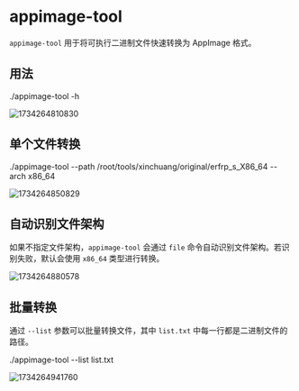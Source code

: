 # appimage-tool

`appimage-tool` 用于将可执行二进制文件快速转换为 AppImage 格式。

## 用法

./appimage-tool -h

![1734264810830](https://github.com/user-attachments/assets/f4cfc573-fbbd-4ae7-94c2-40a5e96f1f07)

## 单个文件转换

./appimage-tool --path /root/tools/xinchuang/original/erfrp_s_X86_64 --arch x86_64

![1734264850829](https://github.com/user-attachments/assets/f4e37c63-e4c8-45b2-860b-885554755f09)

## 自动识别文件架构
如果不指定文件架构，`appimage-tool` 会通过 `file` 命令自动识别文件架构。若识别失败，默认会使用 `x86_64` 类型进行转换。

![1734264880578](https://github.com/user-attachments/assets/745acf96-447e-4e7c-8e26-bfeab26fa707)

## 批量转换
通过 `--list` 参数可以批量转换文件，其中 `list.txt` 中每一行都是二进制文件的路径。

./appimage-tool --list list.txt

![1734264941760](https://github.com/user-attachments/assets/961e0b7d-171f-4518-8f44-926e7bfaede6)

